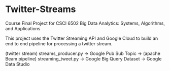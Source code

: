 # Twitter-Streams
Course Final Project for CSCI 6502 Big Data Analytics: Systems, Algorithms, and Applications

This project uses the Twitter Streaming API and Google Cloud to build an end to end pipeline for processing a twitter stream.

(twitter stream) streams_producer.py -> Google Pub Sub Topic -> (apache Beam pipeline) streaming_tweet.py -> Google Big Query Dataset -> Google Data Studio

